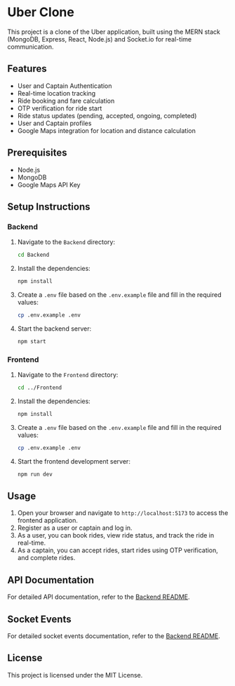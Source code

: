 # Uber Clone

This project is a clone of the Uber application, built using the MERN stack (MongoDB, Express, React, Node.js) and Socket.io for real-time communication.

## Features

- User and Captain Authentication
- Real-time location tracking
- Ride booking and fare calculation
- OTP verification for ride start
- Ride status updates (pending, accepted, ongoing, completed)
- User and Captain profiles
- Google Maps integration for location and distance calculation

## Prerequisites

- Node.js
- MongoDB
- Google Maps API Key

## Setup Instructions

### Backend

1. Navigate to the `Backend` directory:
   ```bash
   cd Backend
   ```

2. Install the dependencies:
   ```bash
   npm install
   ```

3. Create a `.env` file based on the `.env.example` file and fill in the required values:
   ```bash
   cp .env.example .env
   ```

4. Start the backend server:
   ```bash
   npm start
   ```

### Frontend

1. Navigate to the `Frontend` directory:
   ```bash
   cd ../Frontend
   ```

2. Install the dependencies:
   ```bash
   npm install
   ```

3. Create a `.env` file based on the `.env.example` file and fill in the required values:
   ```bash
   cp .env.example .env
   ```

4. Start the frontend development server:
   ```bash
   npm run dev
   ```

## Usage

1. Open your browser and navigate to `http://localhost:5173` to access the frontend application.
2. Register as a user or captain and log in.
3. As a user, you can book rides, view ride status, and track the ride in real-time.
4. As a captain, you can accept rides, start rides using OTP verification, and complete rides.

## API Documentation

For detailed API documentation, refer to the [Backend README](./Backend/README.md).

## Socket Events

For detailed socket events documentation, refer to the [Backend README](./Backend/README.md).

## License

This project is licensed under the MIT License.
